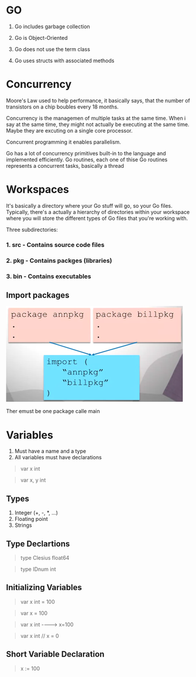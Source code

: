 # GO

1. Go includes garbage collection

2. Go is Object-Oriented

3. Go does not use the term class

4. Go uses structs with associated methods


# Concurrency

Moore's Law used to help performance, it basically says, that the number of transistors on a chip boubles every 18 months.

Concurrency is the managemen of multiple tasks at the same time. When i say at the same time, they might not actually be executing at the same time. Maybe they are excuting on a single core processor.

Concurrent programming it enables parallelism.

Go has a lot of concurrency primitives built-in to the language and implemented efficiently. Go routines, each one of thise Go routines represents a concurrent tasks, basically a thread

# Workspaces

It's basically a directory where your Go stuff will go, so your Go files. Typically, there's a actually a hierarchy of directories within
your workspace where you will store the different types of Go files that you're working with.

Three subdirectories: 

### 1. src - Contains source code files
### 2. pkg - Contains packges (libraries)
### 3. bin - Contains executables


## Import packages

![iamge](https://github.com/camilonfs1/GO_Practice/blob/main/src/Screenshot%20from%202021-10-09%2012-21-07.png)

Ther emust be one package calle main

# Variables

1. Must have a name and a type
2. All variables must have declarations

> var x int

> var x, y int

## Types

1. Integer (+, -, *, ...)
2. Floating point
3. Strings 

## Type Declartions

>type Clesius float64

>type IDnum int

## Initializing Variables

> var x int = 100

> var x = 100

> var x int ----> x=100

> var x int // x = 0 

## Short Variable Declaration

> x := 100